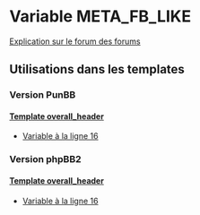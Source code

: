 # Variable META_FB_LIKE
[Explication sur le forum des forums](http://forum.forumactif.com/t294113-listing-des-variables#META_FB_LIKE)

## Utilisations dans les templates

### Version PunBB

#### [Template overall_header](punbb/overall_header.md)
* [Variable à la ligne 16](../punbb/overall_header.tpl#L16)

### Version phpBB2

#### [Template overall_header](subsilver/overall_header.md)
* [Variable à la ligne 16](../subsilver/overall_header.tpl#L16)